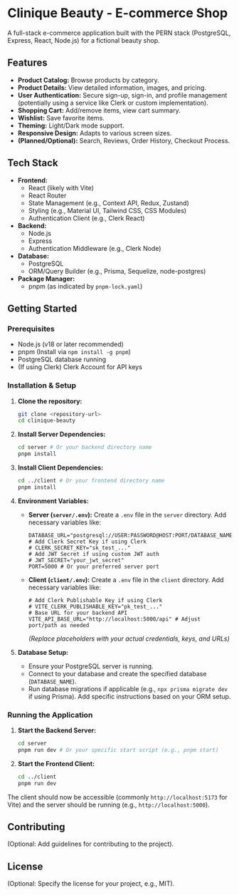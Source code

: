 # Clinique Beauty - E-commerce Shop

A full-stack e-commerce application built with the PERN stack (PostgreSQL, Express, React, Node.js) for a fictional beauty shop.

## Features

*   **Product Catalog:** Browse products by category.
*   **Product Details:** View detailed information, images, and pricing.
*   **User Authentication:** Secure sign-up, sign-in, and profile management (potentially using a service like Clerk or custom implementation).
*   **Shopping Cart:** Add/remove items, view cart summary.
*   **Wishlist:** Save favorite items.
*   **Theming:** Light/Dark mode support.
*   **Responsive Design:** Adapts to various screen sizes.
*   **(Planned/Optional):** Search, Reviews, Order History, Checkout Process.

## Tech Stack

*   **Frontend:**
    *   React (likely with Vite)
    *   React Router
    *   State Management (e.g., Context API, Redux, Zustand)
    *   Styling (e.g., Material UI, Tailwind CSS, CSS Modules)
    *   Authentication Client (e.g., Clerk React)
*   **Backend:**
    *   Node.js
    *   Express
    *   Authentication Middleware (e.g., Clerk Node)
*   **Database:**
    *   PostgreSQL
    *   ORM/Query Builder (e.g., Prisma, Sequelize, node-postgres)
*   **Package Manager:**
    *   pnpm (as indicated by `pnpm-lock.yaml`)

## Getting Started

### Prerequisites

*   Node.js (v18 or later recommended)
*   pnpm (Install via `npm install -g pnpm`)
*   PostgreSQL database running
*   (If using Clerk) Clerk Account for API keys

### Installation & Setup

1.  **Clone the repository:**
    ```bash
    git clone <repository-url>
    cd clinique-beauty
    ```

2.  **Install Server Dependencies:**
    ```bash
    cd server # Or your backend directory name
    pnpm install
    ```

3.  **Install Client Dependencies:**
    ```bash
    cd ../client # Or your frontend directory name
    pnpm install
    ```

4.  **Environment Variables:**

    *   **Server (`server/.env`):** Create a `.env` file in the `server` directory. Add necessary variables like:
        ```env
        DATABASE_URL="postgresql://USER:PASSWORD@HOST:PORT/DATABASE_NAME"
        # Add Clerk Secret Key if using Clerk
        # CLERK_SECRET_KEY="sk_test_..."
        # Add JWT Secret if using custom JWT auth
        # JWT_SECRET="your_jwt_secret"
        PORT=5000 # Or your preferred server port
        ```

    *   **Client (`client/.env`):** Create a `.env` file in the `client` directory. Add necessary variables like:
        ```env
        # Add Clerk Publishable Key if using Clerk
        # VITE_CLERK_PUBLISHABLE_KEY="pk_test_..."
        # Base URL for your backend API
        VITE_API_BASE_URL="http://localhost:5000/api" # Adjust port/path as needed
        ```
        *(Replace placeholders with your actual credentials, keys, and URLs)*

5.  **Database Setup:**
    *   Ensure your PostgreSQL server is running.
    *   Connect to your database and create the specified database (`DATABASE_NAME`).
    *   Run database migrations if applicable (e.g., `npx prisma migrate dev` if using Prisma). Add specific instructions based on your ORM setup.

### Running the Application

1.  **Start the Backend Server:**
    ```bash
    cd server
    pnpm run dev # Or your specific start script (e.g., pnpm start)
    ```

2.  **Start the Frontend Client:**
    ```bash
    cd ../client
    pnpm run dev
    ```

The client should now be accessible (commonly `http://localhost:5173` for Vite) and the server should be running (e.g., `http://localhost:5000`).

## Contributing

(Optional: Add guidelines for contributing to the project).

## License

(Optional: Specify the license for your project, e.g., MIT).
